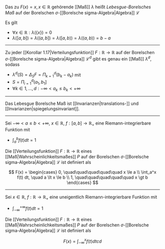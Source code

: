Das zu $F(x) = x, x \in \mathbb{R}$ gehörende [[Maß]] $\lambda$ heißt *Lebesgue-Borelsches Maß* auf der Borelschen $\sigma$-[[Borelsche sigma-Algebra|Algebra]] $\mathcal{L}$

Es gilt
- $\forall x \in \mathbb{R} : \lambda(\{ x \}) = 0$
- $\lambda([a, b]) = \lambda((a, b]) = \lambda([a, b)) = \lambda((a, b)) = b - a$

---

Zu jeder [[Korollar 1.17|Verteilungsfunktion]] $F : \mathbb{R} \to \mathbb{R}$ auf der Borelschen $\sigma$-[[Borelsche sigma-Algebra|Algebra]] $\mathcal{L}^d$ gibt es genau ein [[Maß]] $\lambda^d$, sodass
- $\lambda^d(S) = \Delta_S F = \Pi_{k = 1}^d (b_k - a_k)$ mit
- $S = \Pi_{i = 1}^d (a_1, b_1]$
- $\forall k \in {1, \dots, d} : -\infty \lt a_k \le b_k \lt +\infty$

---

Das Lebesgue Borelsche Maß ist [[Invarianzen|translations-]] und [[Invarianzen|spiegelungsinvariant]].

---

Sei $-\infty \lt a \le b \lt +\infty$, $x \in \mathbb{R}$, $f : [a, b] \to \mathbb{R}_+$ eine Riemann-integrierbare Funktion mit
- $\int_a^b f(t) dt = 1$

Die [[Verteilungsfunktion]] $F : \mathbb{R} \to \mathbb{R}$ eines [[Maß|Wahrscheinlichkeitsmaßes]] $P$ auf der Borelschen $\sigma$-[[Borelsche sigma-Algebra|Algebra]] $\mathcal{L}$ ist definiert als

$$
	F(x) = \begin{cases}
		0, \quad\quad\quad\quad\quad x \le a \\
		\int_a^x f(t) dt, \quad a \lt x \le b \\
		1, \quad\quad\quad\quad\quad x \gt b
	\end{cases}
$$

---

Sei $x \in \mathbb{R}$, $f : \mathbb{R} \to \mathbb{R}_+$ eine uneigentlich Riemann-integrierbare Funktion mit
- $\int_{-\infty}^{+\infty} f(t) dt = 1$

Die [[Verteilungsfunktion]] $F : \mathbb{R} \to \mathbb{R}$ eines [[Maß|Wahrscheinlichkeitsmaßes]] $P$ auf der Borelschen $\sigma$-[[Borelsche sigma-Algebra|Algebra]] $\mathcal{L}$ ist definiert als

$$
	F(x) = \int_{-\infty}^x f(t) dtcd
$$

